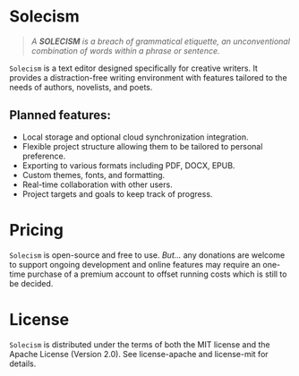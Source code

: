 # Solecism

> *A **SOLECISM** is a breach of grammatical etiquette, an unconventional combination of words within a phrase or sentence.*

`Solecism` is a text editor designed specifically for creative writers. It provides a distraction-free writing environment with features tailored to the needs of authors, novelists, and poets.

## Planned features:
- Local storage and optional cloud synchronization integration.
- Flexible project structure allowing them to be tailored to personal preference.
- Exporting to various formats including PDF, DOCX, EPUB.
- Custom themes, fonts, and formatting.
- Real-time collaboration with other users.
- Project targets and goals to keep track of progress.

# Pricing
`Solecism` is open-source and free to use. *But...* any donations are welcome to support ongoing development and online features may require an one-time purchase of a premium account to offset running costs which is still to be decided.

# License
`Solecism` is distributed under the terms of both the MIT license and the Apache License (Version 2.0). See license-apache and license-mit for details.

